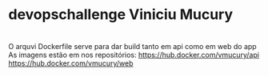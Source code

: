 # devopschallenge Viniciu Mucury
#
O arquvi Dockerfile serve para dar build tanto em api como em web do app
As imagens estão em nos repositórios:
  https://hub.docker.com/vmucury/api
  https://hub.docker.com/vmucury/web
  

